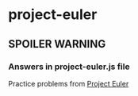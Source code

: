 # project-euler

## SPOILER WARNING 
### Answers in project-euler.js file



Practice problems from <a href="https://projecteuler.net/" >Project Euler</a>
